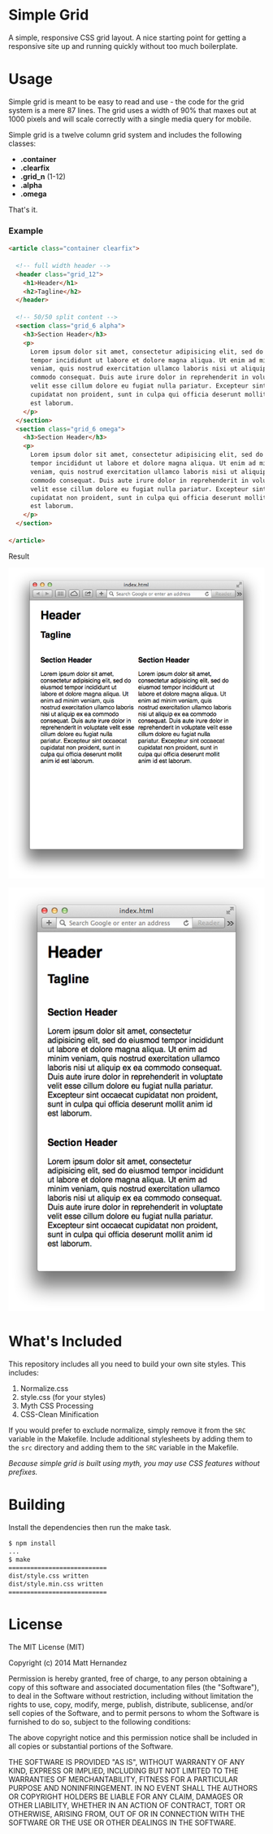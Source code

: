 Simple Grid
===========

A simple, responsive CSS grid layout. A nice starting point for getting a
responsive site up and running quickly without too much boilerplate.

# Usage

Simple grid is meant to be easy to read and use - the code for the grid system
is a mere 87 lines. The grid uses a width of 90% that maxes out at 1000 pixels
and will scale correctly with a single media query for mobile.

Simple grid is a twelve column grid system and includes the following classes:

* **.container**
* **.clearfix**
* **.grid_n** (1-12)
* **.alpha**
* **.omega**

That's it.

### Example

```html
<article class="container clearfix">

  <!-- full width header -->
  <header class="grid_12">
    <h1>Header</h1>
    <h2>Tagline</h2>
  </header>

  <!-- 50/50 split content -->
  <section class="grid_6 alpha">
    <h3>Section Header</h3>
    <p>
      Lorem ipsum dolor sit amet, consectetur adipisicing elit, sed do eiusmod
      tempor incididunt ut labore et dolore magna aliqua. Ut enim ad minim
      veniam, quis nostrud exercitation ullamco laboris nisi ut aliquip ex ea
      commodo consequat. Duis aute irure dolor in reprehenderit in voluptate
      velit esse cillum dolore eu fugiat nulla pariatur. Excepteur sint occaecat
      cupidatat non proident, sunt in culpa qui officia deserunt mollit anim id
      est laborum.
    </p>
  </section>
  <section class="grid_6 omega">
    <h3>Section Header</h3>
    <p>
      Lorem ipsum dolor sit amet, consectetur adipisicing elit, sed do eiusmod
      tempor incididunt ut labore et dolore magna aliqua. Ut enim ad minim
      veniam, quis nostrud exercitation ullamco laboris nisi ut aliquip ex ea
      commodo consequat. Duis aute irure dolor in reprehenderit in voluptate
      velit esse cillum dolore eu fugiat nulla pariatur. Excepteur sint occaecat
      cupidatat non proident, sunt in culpa qui officia deserunt mollit anim id
      est laborum.
    </p>
  </section>

</article>
```

Result

![Full Width](images/full.png)

![Mobile](images/mobile.png)

# What's Included

This repository includes all you need to build your own site styles. This
includes:

1. Normalize.css
1. style.css (for your styles)
1. Myth CSS Processing
1. CSS-Clean Minification

If you would prefer to exclude normalize, simply remove it from the `SRC`
variable in the Makefile. Include additional stylesheets by adding them to the
`src` directory and adding them to the `SRC` variable in the Makefile.

*Because simple grid is built using myth, you may use CSS features without
prefixes.*

# Building

Install the dependencies then run the make task.

    $ npm install
    ...
    $ make
    ===========================
    dist/style.css written
    dist/style.min.css written
    ===========================

# License

The MIT License (MIT)

Copyright (c) 2014 Matt Hernandez

Permission is hereby granted, free of charge, to any person obtaining a copy of
this software and associated documentation files (the "Software"), to deal in
the Software without restriction, including without limitation the rights to
use, copy, modify, merge, publish, distribute, sublicense, and/or sell copies of
the Software, and to permit persons to whom the Software is furnished to do so,
subject to the following conditions:

The above copyright notice and this permission notice shall be included in all
copies or substantial portions of the Software.

THE SOFTWARE IS PROVIDED "AS IS", WITHOUT WARRANTY OF ANY KIND, EXPRESS OR
IMPLIED, INCLUDING BUT NOT LIMITED TO THE WARRANTIES OF MERCHANTABILITY, FITNESS
FOR A PARTICULAR PURPOSE AND NONINFRINGEMENT. IN NO EVENT SHALL THE AUTHORS OR
COPYRIGHT HOLDERS BE LIABLE FOR ANY CLAIM, DAMAGES OR OTHER LIABILITY, WHETHER
IN AN ACTION OF CONTRACT, TORT OR OTHERWISE, ARISING FROM, OUT OF OR IN
CONNECTION WITH THE SOFTWARE OR THE USE OR OTHER DEALINGS IN THE SOFTWARE.
